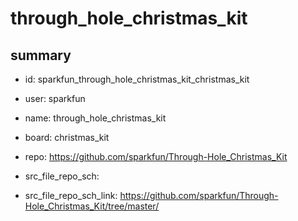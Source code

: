 # through_hole_christmas_kit
 
## summary 
* id: sparkfun_through_hole_christmas_kit_christmas_kit
* user: sparkfun
* name: through_hole_christmas_kit
* board: christmas_kit
* repo: https://github.com/sparkfun/Through-Hole_Christmas_Kit



* src_file_repo_sch: 
* src_file_repo_sch_link: https://github.com/sparkfun/Through-Hole_Christmas_Kit/tree/master/






